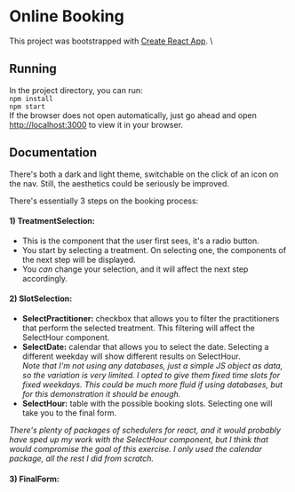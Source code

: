 # Online Booking
This project was bootstrapped with [Create React App](https://github.com/facebook/create-react-app). \

## Running
In the project directory, you can run: \
`npm install` \
`npm start`\
If the browser does not open automatically, just go ahead and open 
[http://localhost:3000](http://localhost:3000) to view it in your browser.

## Documentation
There's both a dark and light theme, switchable on the click of an icon on the 
nav. Still, the aesthetics could be seriously be improved.

There's essentially 3 steps on the booking process:
#### 1) TreatmentSelection: 
- This is the component that the user first sees, it's a radio button.
- You start by selecting a treatment. On selecting one, the components of the 
next step will be displayed. 
- You *can* change your selection, and it will affect the next step accordingly.

#### 2) SlotSelection:
- **SelectPractitioner:** checkbox that allows you to filter the practitioners
that perform the selected treatment. This filtering will affect the SelectHour 
component.
- **SelectDate:** calendar that allows you to select the date. Selecting a 
different weekday will show different results on SelectHour. \
*Note that I'm not using any databases, just a simple JS object as data, so the 
variation is very limited. I opted to give them fixed time slots for fixed weekdays.
This could be much more fluid if using databases, but for this demonstration it 
should be enough.*
- **SelectHour:** table with the possible booking slots. Selecting one will take
you to the final form.

*There's plenty of packages of schedulers for react, and it would probably have 
sped up my work with the SelectHour component, but I think that would compromise
the goal of this exercise. I only used the calendar package, all the rest I did
from scratch.* 


#### 3) FinalForm:
